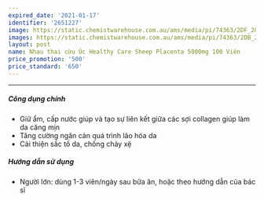 ```yaml
---
expired_date: '2021-01-17'
identifier: '2651227'
image: https://static.chemistwarehouse.com.au/ams/media/pi/74363/2DF_200.jpg
images: https://static.chemistwarehouse.com.au/ams/media/pi/74363/2DB_200.jpg,https://static.chemistwarehouse.com.au/ams/media/pi/74363/ADD3_200.jpg,https://static.chemistwarehouse.com.au/ams/media/pi/74363/ADD4_200.jpg
layout: post
name: Nhau thai cừu Úc Healthy Care Sheep Placenta 5000mg 100 Viên
price_promotion: '500'
price_standard: '650'
---
```


---
##### Công dụng chính
- Giữ ẩm, cấp nước giúp và tạo sự liên kết giữa các sợi collagen giúp làm da căng mịn
- Tăng cường ngăn cản quá trình lão hóa da
- Cải thiện sắc tố da, chống chảy xệ

##### Hướng dẫn sử dụng
- Người lớn: dùng 1-3 viên/ngày sau bữa ăn, hoặc theo hướng dẫn của bác sĩ